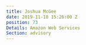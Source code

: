 ```yaml
---
title: Joshua McGee
date: 2019-11-18 15:26:00 Z
position: 73
Details: Amazon Web Services
Section: advisory
---
```


